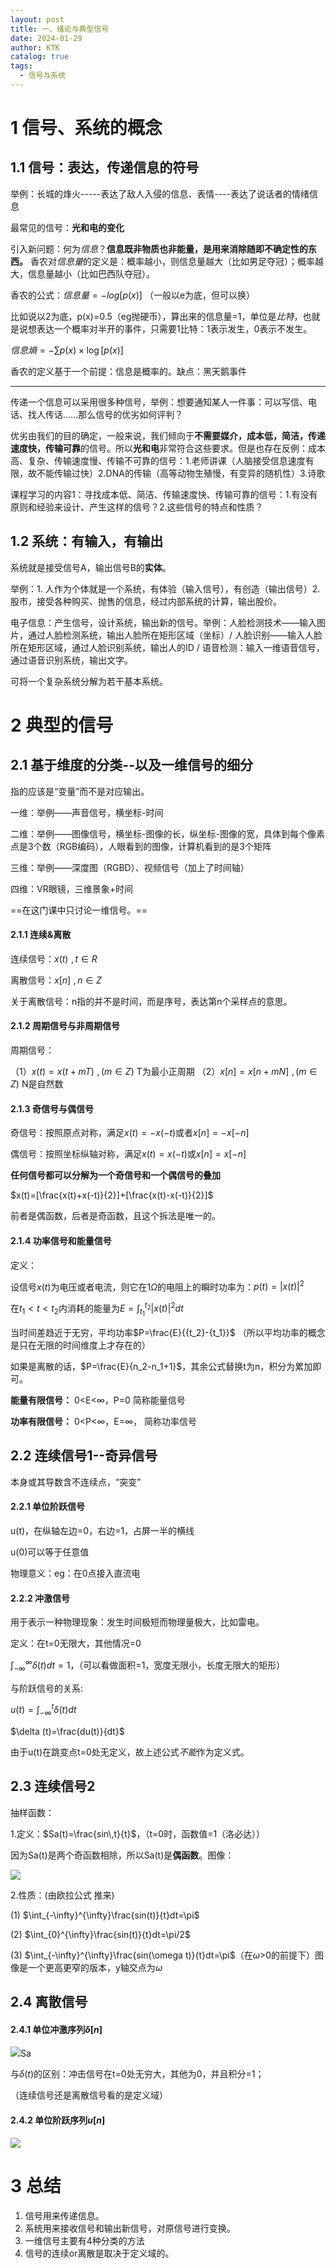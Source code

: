 ```yaml
---
layout: post
title: 一、绪论与典型信号
date: 2024-01-29
author: KTK
catalog: true
tags:
  - 信号与系统
---
```


# 1 信号、系统的概念

## 1.1 信号：表达，传递信息的符号

举例：长城的烽火-----表达了敌人入侵的信息、表情----表达了说话者的情绪信息

最常见的信号：**光和电的变化**

引入新问题：何为*信息*？**信息既非物质也非能量，是用来消除随即不确定性的东西。** 香农对*信息量*的定义是：概率越小，则信息量越大（比如男足夺冠）；概率越大，信息量越小（比如巴西队夺冠）。

香农的公式：$信息量=-log[p(x)]$ （一般以e为底，但可以换）

比如说以2为底，p(x)=0.5（eg抛硬币），算出来的信息量=1，单位是*比特*，也就是说想表达一个概率对半开的事件，只需要1比特：1表示发生，0表示不发生。

$信息熵=-\sum p(x)\times\log[p(x)]$

香农的定义基于一个前提：信息是概率的。缺点：黑天鹅事件

-------

传递一个信息可以采用很多种信号，举例：想要通知某人一件事：可以写信、电话、找人传话……那么信号的优劣如何评判？

优劣由我们的目的确定，一般来说，我们倾向于**不需要媒介，成本低，简洁，传递速度快，传输可靠**的信号。所以**光和电**非常符合这些要求。但是也存在反例：成本高、复杂、传输速度慢、传输不可靠的信号：1.老师讲课（人脑接受信息速度有限，故不能传输过快）2.DNA的传输（高等动物生殖慢，有变异的随机性）3.诗歌

课程学习的内容1：寻找成本低、简洁、传输速度快、传输可靠的信号：1.有没有原则和经验来设计、产生这样的信号？2.这些信号的特点和性质？

## 1.2 系统：有输入，有输出

系统就是接受信号A，输出信号B的**实体**。

举例：1. 人作为个体就是一个系统，有体验（输入信号），有创造（输出信号）2. 股市，接受各种购买、抛售的信息，经过内部系统的计算，输出股价。

电子信息：产生信号，设计系统，输出新的信号。举例：人脸检测技术——输入图片，通过人脸检测系统，输出人脸所在矩形区域（坐标）/ 人脸识别——输入人脸所在矩形区域，通过人脸识别系统，输出人的ID / 语音检测：输入一维语音信号，通过语音识别系统，输出文字。

可将一个复杂系统分解为若干基本系统。

# 2 典型的信号

## 2.1 基于维度的分类--以及一维信号的细分

指的应该是“变量”而不是对应输出。

一维：举例——声音信号，横坐标-时间

二维：举例——图像信号，横坐标-图像的长，纵坐标-图像的宽，具体到每个像素点是3个数（RGB编码），人眼看到的图像，计算机看到的是3个矩阵

三维：举例——深度图（RGBD）、视频信号（加上了时间轴）

四维：VR眼镜，三维景象+时间

==在这门课中只讨论一维信号。==

#### 2.1.1 连续&离散

连续信号：$x(t)\,\,,\,t\in R$

离散信号：$x[n]\,\,,\,n\in Z$

关于离散信号：n指的并不是时间，而是序号，表达第n个采样点的意思。

#### 2.1.2 周期信号与非周期信号

周期信号：

（1）$x(t)=x(t+mT)\,\,,\,(m\in Z)$   T为最小正周期
（2）$x[n]=x[n+mN]\,\,,(m\in Z)$  N是自然数

#### 2.1.3 奇信号与偶信号

奇信号：按照原点对称，满足$x(t)=-x(-t)$或者$x[n]=-x[-n]$

偶信号：按照坐标纵轴对称，满足$x(t)=x(-t)$或$x[n]=x[-n]$

**任何信号都可以分解为一个奇信号和一个偶信号的叠加**

$x(t)=[\frac{x(t)+x(-t)}{2}]+[\frac{x(t)-x(-t)}{2}]$

前者是偶函数，后者是奇函数，且这个拆法是唯一的。

#### 2.1.4 功率信号和能量信号

定义：

设信号$x(t)$为电压或者电流，则它在$1\Omega$的电阻上的瞬时功率为：$p(t)=|x(t)|^{2}$

在$t_1<t<t_2$内消耗的能量为$E=\int_{t_1}^{t_{2}}|x(t)|^{2} dt$

当时间差趋近于无穷，平均功率$P=\frac{E}{{t_2}-{t_1}}$ （所以平均功率的概念是只在无限的时间维度上才存在的）

如果是离散的话，$P=\frac{E}{n_2-n_1+1}$，其余公式替换t为n，积分为累加即可。

**能量有限信号：** 0<E<$\infty$，P=0    简称能量信号

**功率有限信号：** 0<P<$\infty$，E=$\infty$， 简称功率信号

## 2.2 连续信号1--奇异信号

本身或其导数含不连续点，“突变”

#### 2.2.1 单位阶跃信号

u(t)，在纵轴左边=0，右边=1，占屏一半的横线

u(0)可以等于任意值

物理意义：eg：在0点接入直流电

#### 2.2.2 冲激信号

用于表示一种物理现象：发生时间极短而物理量极大，比如雷电。

定义：在t=0无限大，其他情况=0

$\int_{-\infty}^{\infty} \delta (t) dt=1$，（可以看做面积=1，宽度无限小，长度无限大的矩形）

与阶跃信号的关系:

$u(t)=\int_{-\infty}^{t}\delta (t)dt$

$\delta (t)=\frac{du(t)}{dt}$

由于u(t)在跳变点t=0处无定义，故上述公式*不能*作为定义式。

## 2.3 连续信号2

抽样函数：

1.定义：$Sa(t)=\frac{sin\,t}{t}$，（t=0时，函数值=1（洛必达））

因为Sa(t)是两个奇函数相除，所以Sa(t)是**偶函数**。图像：

![](/img/Sa.png)

2.性质：(由欧拉公式 推来)

(1) $\int_{-\infty}^{\infty}\frac{sin(t)}{t}dt=\pi$

(2) $\int_{0}^{\infty}\frac{sin(t)}{t}dt=\pi/2$

(3) $\int_{-\infty}^{\infty}\frac{sin(\omega t)}{t}dt=\pi$（在$\omega$>0的前提下）图像是一个更高更窄的版本，y轴交点为$\omega$

## 2.4 离散信号

#### 2.4.1 单位冲激序列$\delta[n]$

![](/img/del.png)Sa

与$\delta(t)$的区别：冲击信号在t=0处无穷大，其他为0，并且积分=1；

（连续信号还是离散信号看的是定义域）

#### 2.4.2 单位阶跃序列$u[n]$

![](/img/u.png)

# 3 总结

1. 信号用来传递信息。
2. 系统用来接收信号和输出新信号，对原信号进行变换。
3. 一维信号主要有4种分类的方法
4. 信号的连续or离散是取决于定义域的。
